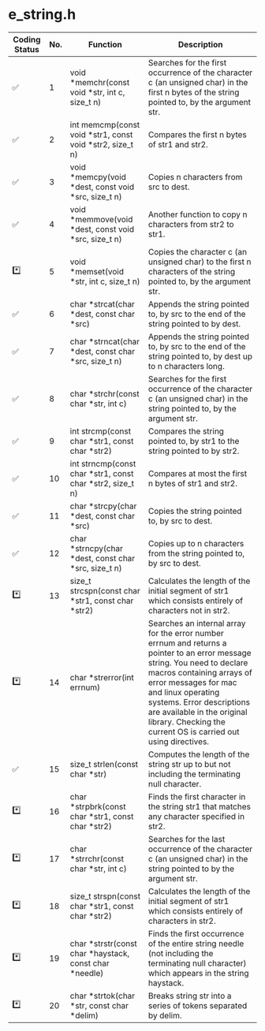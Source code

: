 # e_string.h

| Coding Status | No. | Function | Description |
| ------ | ------ | ------ | ------ |
| ✅ | 1 | void *memchr(const void *str, int c, size_t n) | Searches for the first occurrence of the character c (an unsigned char) in the first n bytes of the string pointed to, by the argument str. |
| ✅ | 2 | int memcmp(const void *str1, const void *str2, size_t n) | Compares the first n bytes of str1 and str2. |
| ✅ | 3 | void *memcpy(void *dest, const void *src, size_t n) | Copies n characters from src to dest. |
| ✅ | 4 | void *memmove(void *dest, const void *src, size_t n) | Another function to copy n characters from str2 to str1. |
| *️⃣ | 5 | void *memset(void *str, int c, size_t n) | Copies the character c (an unsigned char) to the first n characters of the string pointed to, by the argument str. |
| ✅ | 6 | char *strcat(char *dest, const char *src) | Appends the string pointed to, by src to the end of the string pointed to by dest. |
| ✅ | 7 | char *strncat(char *dest, const char *src, size_t n) | Appends the string pointed to, by src to the end of the string pointed to, by dest up to n characters long. |
| ✅ | 8	| char *strchr(const char *str, int c) | Searches for the first occurrence of the character c (an unsigned char) in the string pointed to, by the argument str. |
| ✅ | 9 | int strcmp(const char *str1, const char *str2) | Compares the string pointed to, by str1 to the string pointed to by str2. |
| ✅ | 10 | int strncmp(const char *str1, const char *str2, size_t n) | Compares at most the first n bytes of str1 and str2. |
| ✅ | 11 | char *strcpy(char *dest, const char *src) | Copies the string pointed to, by src to dest. |
| ✅ | 12 | char *strncpy(char *dest, const char *src, size_t n) | Copies up to n characters from the string pointed to, by src to dest. |
| *️⃣ | 13 | size_t strcspn(const char *str1, const char *str2) | Calculates the length of the initial segment of str1 which consists entirely of characters not in str2. |
| *️⃣ | 14 | char *strerror(int errnum) | Searches an internal array for the error number errnum and returns a pointer to an error message string. You need to declare macros containing arrays of error messages for mac and linux operating systems. Error descriptions are available in the original library. Checking the current OS is carried out using directives. |
| ✅ | 15 | size_t strlen(const char *str) | Computes the length of the string str up to but not including the terminating null character. |
| *️⃣ | 16 | char *strpbrk(const char *str1, const char *str2) | Finds the first character in the string str1 that matches any character specified in str2. |
| *️⃣ | 17 | char *strrchr(const char *str, int c) | Searches for the last occurrence of the character c (an unsigned char) in the string pointed to by the argument str. |
| *️⃣ | 18 | size_t strspn(const char *str1, const char *str2) | Calculates the length of the initial segment of str1 which consists entirely of characters in str2. |
| *️⃣ | 19 | char *strstr(const char *haystack, const char *needle) | Finds the first occurrence of the entire string needle (not including the terminating null character) which appears in the string haystack. |
| *️⃣ | 20 | char *strtok(char *str, const char *delim) | Breaks string str into a series of tokens separated by delim. |
